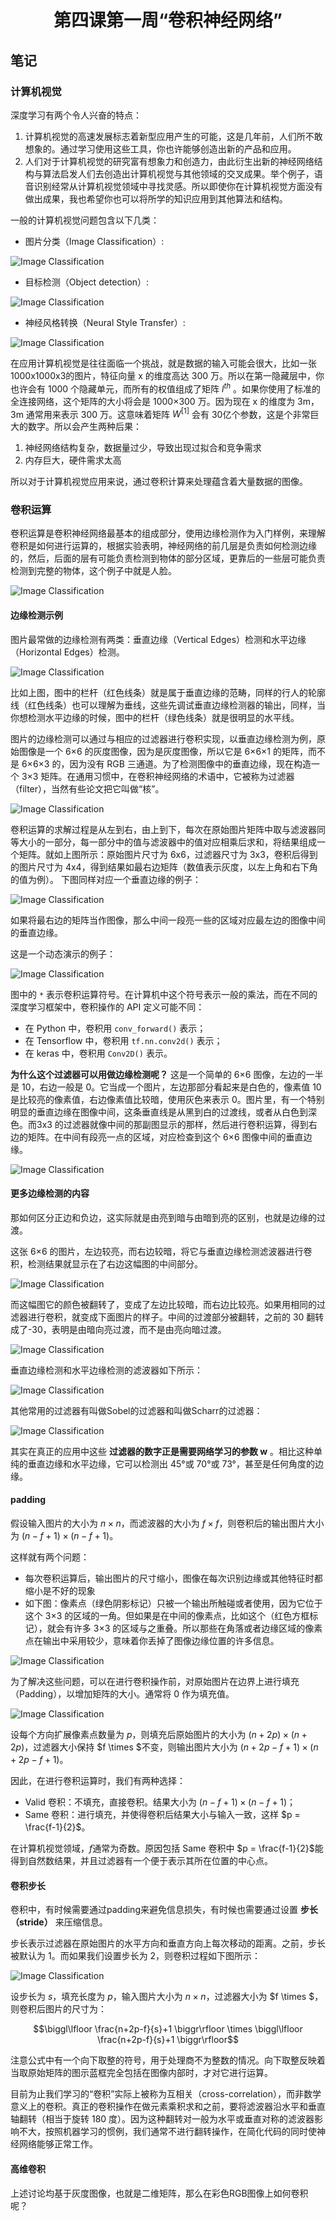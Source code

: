 <h1 align="center">第四课第一周“卷积神经网络”</h1>

## 笔记
### 计算机视觉
深度学习有两个令人兴奋的特点：
1. 计算机视觉的高速发展标志着新型应用产生的可能，这是几年前，人们所不敢想象的。通过学习使用这些工具，你也许能够创造出新的产品和应用。
2. 人们对于计算机视觉的研究富有想象力和创造力，由此衍生出新的神经网络结构与算法启发人们去创造出计算机视觉与其他领域的交叉成果。举个例子，语音识别经常从计算机视觉领域中寻找灵感。所以即使你在计算机视觉方面没有做出成果，我也希望你也可以将所学的知识应用到其他算法和结构。

一般的计算机视觉问题包含以下几类：

- 图片分类（Image Classification）:

![Image Classification](https://github.com/AlbertHG/Coursera-Deep-Learning-deeplearning.ai/blob/master/04-Convolutional%20Neural%20Networks/class1/md_images/01.png)

- 目标检测（Object detection）:

![Image Classification](https://github.com/AlbertHG/Coursera-Deep-Learning-deeplearning.ai/blob/master/04-Convolutional%20Neural%20Networks/class1/md_images/02.png)

- 神经风格转换（Neural Style Transfer）:

![Image Classification](https://github.com/AlbertHG/Coursera-Deep-Learning-deeplearning.ai/blob/master/04-Convolutional%20Neural%20Networks/class1/md_images/03.png)

在应用计算机视觉是往往面临一个挑战，就是数据的输入可能会很大，比如一张1000x1000x3的图片，特征向量 x 的维度高达 300 万。所以在第一隐藏层中，你也许会有 1000 个隐藏单元，而所有的权值组成了矩阵 $l^{th}$ 。如果你使用了标准的全连接网络，这个矩阵的大小将会是 1000×300 万。因为现在 x 的维度为 3m，3m 通常用来表示 300 万。这意味着矩阵 $W^{[1]}$ 会有 30亿个参数，这是个非常巨大的数字。所以会产生两种后果：

1. 神经网络结构复杂，数据量过少，导致出现过拟合和竞争需求
2. 内存巨大，硬件需求太高

所以对于计算机视觉应用来说，通过卷积计算来处理蕴含着大量数据的图像。

### 卷积运算

卷积运算是卷积神经网络最基本的组成部分，使用边缘检测作为入门样例，来理解卷积是如何进行运算的，根据实验表明，神经网络的前几层是负责如何检测边缘的，然后，后面的层有可能负责检测到物体的部分区域，更靠后的一些层可能负责检测到完整的物体，这个例子中就是人脸。

![Image Classification](https://github.com/AlbertHG/Coursera-Deep-Learning-deeplearning.ai/blob/master/04-Convolutional%20Neural%20Networks/class1/md_images/04.png)

#### 边缘检测示例

图片最常做的边缘检测有两类：垂直边缘（Vertical Edges）检测和水平边缘（Horizontal Edges）检测。

![Image Classification](https://github.com/AlbertHG/Coursera-Deep-Learning-deeplearning.ai/blob/master/04-Convolutional%20Neural%20Networks/class1/md_images/05.png)

比如上图，图中的栏杆（红色线条）就是属于垂直边缘的范畴，同样的行人的轮廓线（红色线条）也可以理解为垂线，这些先调试垂直边缘检测器的输出，同样，当你想检测水平边缘的时候，图中的栏杆（绿色线条）就是很明显的水平线。

图片的边缘检测可以通过与相应的过滤器进行卷积实现，以垂直边缘检测为例，原始图像是一个 6×6 的灰度图像，因为是灰度图像，所以它是 6×6×1 的矩阵，而不是 6×6×3 的，因为没有 RGB 三通道。为了检测图像中的垂直边缘，现在构造一个 3×3 矩阵。在通用习惯中，在卷积神经网络的术语中，它被称为过滤器（filter），当然有些论文把它叫做“核”。

![Image Classification](https://github.com/AlbertHG/Coursera-Deep-Learning-deeplearning.ai/blob/master/04-Convolutional%20Neural%20Networks/class1/md_images/06.png)

卷积运算的求解过程是从左到右，由上到下，每次在原始图片矩阵中取与滤波器同等大小的一部分，每一部分中的值与滤波器中的值对应相乘后求和，将结果组成一个矩阵。就如上图所示：原始图片尺寸为 6x6，过滤器尺寸为 3x3，卷积后得到的图片尺寸为 4x4，得到结果如最右边矩阵（数值表示灰度，以左上角和右下角的值为例）。
下图同样对应一个垂直边缘的例子：

![Image Classification](https://github.com/AlbertHG/Coursera-Deep-Learning-deeplearning.ai/blob/master/04-Convolutional%20Neural%20Networks/class1/md_images/07.png)

如果将最右边的矩阵当作图像，那么中间一段亮一些的区域对应最左边的图像中间的垂直边缘。

这是一个动态演示的例子：

![Image Classification](https://github.com/AlbertHG/Coursera-Deep-Learning-deeplearning.ai/blob/master/04-Convolutional%20Neural%20Networks/class1/md_images/08.jpg)

 图中的 `*` 表示卷积运算符号。在计算机中这个符号表示一般的乘法，而在不同的深度学习框架中，卷积操作的 API 定义可能不同：

* 在 Python 中，卷积用 `conv_forward()` 表示；
* 在 Tensorflow 中，卷积用 `tf.nn.conv2d()` 表示；
* 在 keras 中，卷积用 `Conv2D()` 表示。

**为什么这个过滤器可以用做边缘检测呢？**
这是一个简单的 6×6 图像，左边的一半是 10，右边一般是 0。它当成一个图片，左边那部分看起来是白色的，像素值 10 是比较亮的像素值，右边像素值比较暗，使用灰色来表示 0。图片里，有一个特别明显的垂直边缘在图像中间，这条垂直线是从黑到白的过渡线，或者从白色到深色。而3x3 的过滤器就像中间的那副图显示的那样，然后进行卷积运算，得到右边的矩阵。在中间有段亮一点的区域，对应检查到这个 6×6 图像中间的垂直边缘。

![Image Classification](https://github.com/AlbertHG/Coursera-Deep-Learning-deeplearning.ai/blob/master/04-Convolutional%20Neural%20Networks/class1/md_images/09.jpg)

#### 更多边缘检测的内容

那如何区分正边和负边，这实际就是由亮到暗与由暗到亮的区别，也就是边缘的过渡。

这张 6×6 的图片，左边较亮，而右边较暗，将它与垂直边缘检测滤波器进行卷积，检测结果就显示在了右边这幅图的中间部分。

![Image Classification](https://github.com/AlbertHG/Coursera-Deep-Learning-deeplearning.ai/blob/master/04-Convolutional%20Neural%20Networks/class1/md_images/07.png)

而这幅图它的颜色被翻转了，变成了左边比较暗，而右边比较亮。如果用相同的过滤器进行卷积，就变成下面图片的样子。中间的过渡部分被翻转，之前的 30 翻转成了-30，表明是由暗向亮过渡，而不是由亮向暗过渡。

![Image Classification](https://github.com/AlbertHG/Coursera-Deep-Learning-deeplearning.ai/blob/master/04-Convolutional%20Neural%20Networks/class1/md_images/09.jpg)

垂直边缘检测和水平边缘检测的滤波器如下所示：

![Image Classification](https://github.com/AlbertHG/Coursera-Deep-Learning-deeplearning.ai/blob/master/04-Convolutional%20Neural%20Networks/class1/md_images/10.png)

其他常用的过滤器有叫做Sobel的过滤器和叫做Scharr的过滤器：

![Image Classification](https://github.com/AlbertHG/Coursera-Deep-Learning-deeplearning.ai/blob/master/04-Convolutional%20Neural%20Networks/class1/md_images/11.png)

其实在真正的应用中这些 **过滤器的数字正是需要网络学习的参数 w** 。相比这种单纯的垂直边缘和水平边缘，它可以检测出 45°或 70°或 73°，甚至是任何角度的边缘。

#### padding

假设输入图片的大小为 $n \times n$，而滤波器的大小为 $f \times f$，则卷积后的输出图片大小为 $(n-f+1) \times (n-f+1)$。

这样就有两个问题：

- 每次卷积运算后，输出图片的尺寸缩小，图像在每次识别边缘或其他特征时都缩小是不好的现象
- 如下图：像素点（绿色阴影标记）只被一个输出所触碰或者使用，因为它位于这个 3×3 的区域的一角。但如果是在中间的像素点，比如这个（红色方框标记），就会有许多 3×3 的区域与之重叠。所以那些在角落或者边缘区域的像素点在输出中采用较少，意味着你丢掉了图像边缘位置的许多信息。

![Image Classification](https://github.com/AlbertHG/Coursera-Deep-Learning-deeplearning.ai/blob/master/04-Convolutional%20Neural%20Networks/class1/md_images/12.png)

为了解决这些问题，可以在进行卷积操作前，对原始图片在边界上进行填充（Padding），以增加矩阵的大小。通常将 0 作为填充值。

![Image Classification](https://github.com/AlbertHG/Coursera-Deep-Learning-deeplearning.ai/blob/master/04-Convolutional%20Neural%20Networks/class1/md_images/13.jpg)

设每个方向扩展像素点数量为 $p$，则填充后原始图片的大小为 $(n+2p) \times (n+2p)$，过滤器大小保持 $f \times $不变，则输出图片大小为 $(n+2p-f+1) \times (n+2p-f+1)$。

因此，在进行卷积运算时，我们有两种选择：

- Valid 卷积：不填充，直接卷积。结果大小为 $(n-f+1) \times (n-f+1)$；
- Same 卷积：进行填充，并使得卷积后结果大小与输入一致，这样 $p = \frac{f-1}{2}$。

在计算机视觉领域，$f$通常为奇数。原因包括 Same 卷积中 $p = \frac{f-1}{2}$能得到自然数结果，并且过滤器有一个便于表示其所在位置的中心点。

#### 卷积步长

卷积中，有时候需要通过padding来避免信息损失，有时候也需要通过设置 **步长（stride）** 来压缩信息。

步长表示过滤器在原始图片的水平方向和垂直方向上每次移动的距离。之前，步长被默认为 1。而如果我们设置步长为 2，则卷积过程如下图所示：

![Image Classification](https://github.com/AlbertHG/Coursera-Deep-Learning-deeplearning.ai/blob/master/04-Convolutional%20Neural%20Networks/class1/md_images/14.jpg)

设步长为 $s$，填充长度为 $p$，输入图片大小为 $n \times n$，过滤器大小为 $f \times $，则卷积后图片的尺寸为：

$$\biggl\lfloor \frac{n+2p-f}{s}+1 \biggr\rfloor \times \biggl\lfloor \frac{n+2p-f}{s}+1 \biggr\rfloor$$

注意公式中有一个向下取整的符号，用于处理商不为整数的情况。向下取整反映着当取原始矩阵的图示蓝框完全包括在图像内部时，才对它进行运算。

目前为止我们学习的“卷积”实际上被称为互相关（cross-correlation），而非数学意义上的卷积。真正的卷积操作在做元素乘积求和之前，要将滤波器沿水平和垂直轴翻转（相当于旋转 180 度）。因为这种翻转对一般为水平或垂直对称的滤波器影响不大，按照机器学习的惯例，我们通常不进行翻转操作，在简化代码的同时使神经网络能够正常工作。

#### 高维卷积

上述讨论均基于灰度图像，也就是二维矩阵，那么在彩色RGB图像上如何卷积呢？
